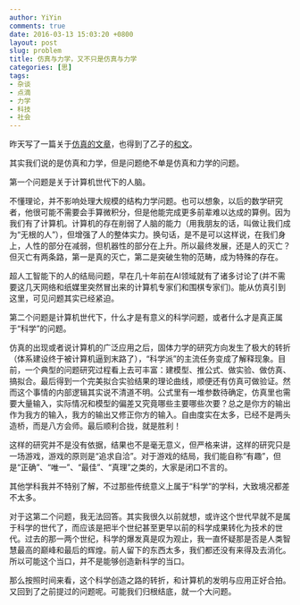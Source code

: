 ```yaml
---
author: YiYin
comments: true
date: 2016-03-13 15:03:20 +0800
layout: post
slug: problem
title: 仿真与力学，又不只是仿真与力学
categories: [思]
tags:
- 杂谈
- 点滴
- 力学
- 科技
- 社会
---
```


昨天写了一篇关于[仿真的文章](http://whyhow.github.io/2016/03/12/mech.html)，也得到了乙子的[和文](http://whyhow.github.io/2016/03/13/mech313.html)。

其实我们说的是仿真和力学，但是问题绝不单是仿真和力学的问题。

第一个问题是关于计算机世代下的人脑。

不懂理论，并不影响处理大规模的结构力学问题。也可以想象，以后的数学研究者，他很可能不需要会手算微积分，但是他能完成更多前辈难以达成的算例。因为我们有了计算机。计算机的存在削弱了人脑的能力（用我朋友的话，叫做让我们成为“无根的人”），但增强了人的整体实力。换句话，是不是可以这样说，在我们身上，人性的部分在减弱，但机器性的部分在上升。所以最终发展，还是人的灭亡？但灭亡有两条路，第一是真的灭亡，第二是突破生物的范畴，成为特殊的存在。

超人工智能下的人的结局问题，早在几十年前在AI领域就有了诸多讨论了(并不需要这几天网络和纸媒里突然冒出来的计算机专家们和围棋专家们)。能从仿真引到这里，可见问题其实已经紧迫。

第二个问题是计算机世代下，什么才是有意义的科学问题，或者什么才是真正属于“科学”的问题。

仿真的出现或者说计算机的广泛应用之后，固体力学的研究方向发生了极大的转折（体系建设终于被计算机逼到末路了），“科学派”的主流任务变成了解释现象。目前，一个典型的问题研究过程看上去可丰富：建模型、推公式、做实验、做仿真、搞拟合。最后得到一个完美拟合实验结果的理论曲线，顺便还有仿真可做验证。然而这个事情的内部逻辑其实说不清道不明。公式里有一堆参数待确定，仿真里也需要大量输入，实际情况和模型的偏差又究竟哪些主要哪些次要？总之是你方的输出作为我方的输入，我方的输出又修正你方的输入。自由度实在太多，已经不是两头造桥，而是八方会师。最后顺利合拢，就是胜利！

这样的研究并不是没有依据，结果也不是毫无意义，但严格来讲，这样的研究只是一场游戏，游戏的原则是“追求自洽”。对于游戏的结局，我们能自称“有趣”，但是“正确”、“唯一”、“最佳”、“真理”之类的，大家是闭口不言的。

其他学科我并不特别了解，不过那些传统意义上属于“科学”的学科，大致境况都差不太多。

对于这第二个问题，我无法回答。其实我很久以前就想，或许这个世代早就不是属于科学的世代了，而应该是把半个世纪甚至更早以前的科学成果转化为技术的世代。过去的那一两个世纪，科学的爆发真是叹为观止，我一直怀疑那是否是人类智慧最高的巅峰和最后的辉煌。前人留下的东西太多，我们都还没有来得及去消化。所以可能这个当口，并不是能够创造新科学的当口。

那么按照时间来看，这个科学创造之路的转折，和计算机的发明与应用正好合拍。又回到了之前提过的问题呢。可能我们归根结底，就一个大问题。




